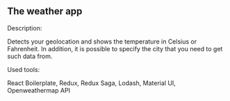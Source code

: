 ## The weather app
<dl>
<dt>Description:</dt>

Detects your geolocation and shows the temperature in Celsius or Fahrenheit. In addition, it is possible to specify the city that you need to get such data from.
</dl>

Used tools:

React Boilerplate, Redux, Redux Saga, Lodash, Material UI, Openweathermap API
